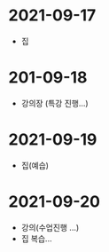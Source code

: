 # 2021-09-17
- 집
# 201-09-18
- 강의장 (특강 진행...)
# 2021-09-19
- 집(예습)
# 2021-09-20
- 강의(수업진행 ...)
- 집 복습...